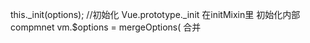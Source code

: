  this._init(options);  //初始化
 Vue.prototype._init 在initMixin里
 初始化内部compmnet
vm.$options = mergeOptions( 合并
